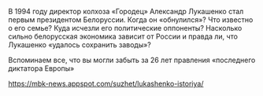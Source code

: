 В 1994 году директор колхоза «Городец» Александр Лукашенко стал первым президентом Белоруссии. Когда он «обнулился»? Что известно о его семье? Куда исчезли его политические оппоненты? Насколько сильно белорусская экономика зависит от России и правда ли, что Лукашенко «удалось сохранить заводы»? 

Вспоминаем все, что вы могли забыть за 26 лет правления «последнего диктатора Европы»

https://mbk-news.appspot.com/suzhet/lukashenko-istoriya/

